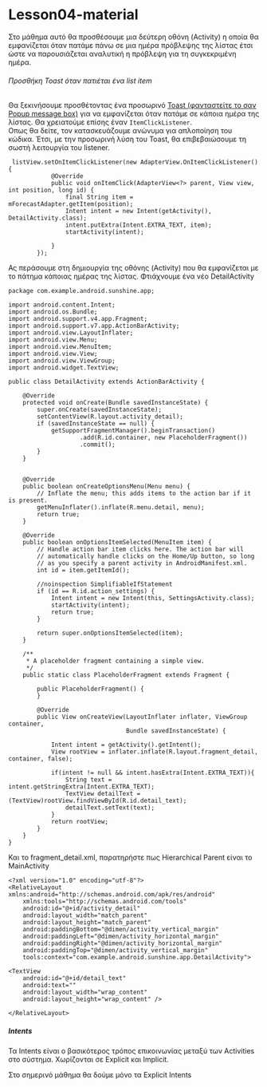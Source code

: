 # Lesson04-material

Στο μάθημα αυτό θα προσθέσουμε μια δεύτερη οθόνη (Activity) η οποία θα εμφανίζεται όταν πατάμε πάνω σε μια ημέρα πρόβλεψης της λίστας έτσι ώστε να παρουσιάζεται αναλυτική η πρόβλεψη για τη συγκεκριμένη ημέρα. 

###### Προσθήκη Toast όταν πατιέται ένα list item

Θα ξεκινήσουμε προσθέτοντας ένα προσωρινό [Toast (φανταστείτε το σαν Popup message box)](https://developer.android.com/guide/topics/ui/notifiers/toasts.html) για να εμφανίζεται όταν πατάμε σε κάποια ημέρα της λίστας. Θα χρειατούμε επίσης έναν ```ItemClickListener```.  
Οπως θα δείτε, τον κατασκευάζουμε ανώνυμα για απλοποίηση του κώδικα. Έτσι, με την προσωρινή λύση του Toast, θα επιβεβαιώσουμε τη σωστή λειτουργία του listener.

```
 listView.setOnItemClickListener(new AdapterView.OnItemClickListener(){
            @Override
            public void onItemClick(AdapterView<?> parent, View view, int position, long id) {
                final String item = mForecastAdapter.getItem(position);
                Intent intent = new Intent(getActivity(), DetailActivity.class);
                intent.putExtra(Intent.EXTRA_TEXT, item);
                startActivity(intent);

            }
        });

```

Ας περάσουμε στη δημιουργία της οθόνης (Activity) που θα εμφανίζεται με το πάτημα κάποιας ημέρας της λίστας. 
Φτιάχνουμε ένα νέο DetailActivity

```
package com.example.android.sunshine.app;

import android.content.Intent;
import android.os.Bundle;
import android.support.v4.app.Fragment;
import android.support.v7.app.ActionBarActivity;
import android.view.LayoutInflater;
import android.view.Menu;
import android.view.MenuItem;
import android.view.View;
import android.view.ViewGroup;
import android.widget.TextView;

public class DetailActivity extends ActionBarActivity {

    @Override
    protected void onCreate(Bundle savedInstanceState) {
        super.onCreate(savedInstanceState);
        setContentView(R.layout.activity_detail);
        if (savedInstanceState == null) {
            getSupportFragmentManager().beginTransaction()
                    .add(R.id.container, new PlaceholderFragment())
                    .commit();
        }
    }


    @Override
    public boolean onCreateOptionsMenu(Menu menu) {
        // Inflate the menu; this adds items to the action bar if it is present.
        getMenuInflater().inflate(R.menu.detail, menu);
        return true;
    }

    @Override
    public boolean onOptionsItemSelected(MenuItem item) {
        // Handle action bar item clicks here. The action bar will
        // automatically handle clicks on the Home/Up button, so long
        // as you specify a parent activity in AndroidManifest.xml.
        int id = item.getItemId();

        //noinspection SimplifiableIfStatement
        if (id == R.id.action_settings) {
            Intent intent = new Intent(this, SettingsActivity.class);
            startActivity(intent);
            return true;
        }

        return super.onOptionsItemSelected(item);
    }

    /**
     * A placeholder fragment containing a simple view.
     */
    public static class PlaceholderFragment extends Fragment {

        public PlaceholderFragment() {
        }

        @Override
        public View onCreateView(LayoutInflater inflater, ViewGroup container,
                                 Bundle savedInstanceState) {

            Intent intent = getActivity().getIntent();
            View rootView = inflater.inflate(R.layout.fragment_detail, container, false);

            if(intent != null && intent.hasExtra(Intent.EXTRA_TEXT)){
                String text = intent.getStringExtra(Intent.EXTRA_TEXT);
                TextView detailText = (TextView)rootView.findViewById(R.id.detail_text);
                detailText.setText(text);
            }
            return rootView;
        }
    }
}
```

Και το fragment_detail.xml, παρατηρήστε πως Hierarchical Parent είναι το MainActivity

```
<?xml version="1.0" encoding="utf-8"?>
<RelativeLayout xmlns:android="http://schemas.android.com/apk/res/android"
    xmlns:tools="http://schemas.android.com/tools"
    android:id="@+id/activity_detail"
    android:layout_width="match_parent"
    android:layout_height="match_parent"
    android:paddingBottom="@dimen/activity_vertical_margin"
    android:paddingLeft="@dimen/activity_horizontal_margin"
    android:paddingRight="@dimen/activity_horizontal_margin"
    android:paddingTop="@dimen/activity_vertical_margin"
    tools:context="com.example.android.sunshine.app.DetailActivity">

<TextView
    android:id="@+id/detail_text"
    android:text=""
    android:layout_width="wrap_content"
    android:layout_height="wrap_content" />

</RelativeLayout>

```

##### Intents

Τα Intents είναι ο βασικότερος τρόπος επικοινωνίας μεταξύ των Activities στο σύστημα. Χωρίζονται σε Explicit και Implicit. 

Στο σημερινό μάθημα θα δούμε μόνο τα Explicit Intents



